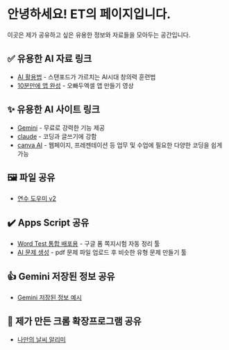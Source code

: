 # 안녕하세요! ET의 페이지입니다.

이곳은 제가 공유하고 싶은 유용한 정보와 자료들을 모아두는 공간입니다.

## ✅ 유용한 AI 자료 링크

* [AI 활용법](https://www.youtube.com/watch?v=rSS5yM74zeo) - 스탠포드가 가르치는 AI시대 창의력 훈련법
* [10분만에 앱 완성](https://www.youtube.com/watch?v=vCMYu2T5B4c&list=PL99jFyvC3Hgs5lzfUUGjHmkJBpktlMxVy&index=5) - 오빠두엑셀 앱 만들기 영상

## ✨ 유용한 AI 사이트 링크
* [Gemini](https://gemini.google.com/app?hl=ko) - 무료로 강력한 기능 제공
* [claude](https://claude.ai/new) - 코딩과 글쓰기에 강함
* [canva AI](https://www.canva.com/ai) - 웹페이지, 프레젠테이션 등 업무 및 수업에 필요한 다양한 코딩을 쉽게 가능

## 🖼️ 파일 공유

* [연수 도우미 v2](https://drive.google.com/uc?export=download&id=1XgNlCAJIc3_v3NxFut1KoYy6Mhf3_1mO)

## ✔️ Apps Script 공유
* [Word Test 통합 배포용](https://docs.google.com/spreadsheets/d/1lryop7VP9AFLVoTQ4HuS0iDmQpBMVkZyYUTC-MrDsaY/copy?usp=sharing) - 구글 폼 쪽지시험 자동 정리 툴
* [AI 문제 생성](https://script.google.com/macros/s/AKfycbyDJviyfY_VoZqRbyAWwpl-AmjpRa_0FiC4I9mcHn6rc6Wp1A9lO1xRCyOvtMqNIVhLJA/exec) - pdf 문제 파일 업로드 후 비슷한 유형 문제 만들기 툴


## 👍 Gemini 저장된 정보 공유
* [Gemini 저장된 정보 예시](https://docs.google.com/document/d/1TcpwJjVfzuDC3_ok_bExmk6HwXzuDdsr1bQnrsgwC5g/edit?usp=sharing)

## 🌈 제가 만든 크롬 확장프로그램 공유
* [나만의 날씨 알리미](https://chromewebstore.google.com/detail/bogpomaldlgcfpkjlfckgglicbgdcaof?utm_source=item-share-cb)
